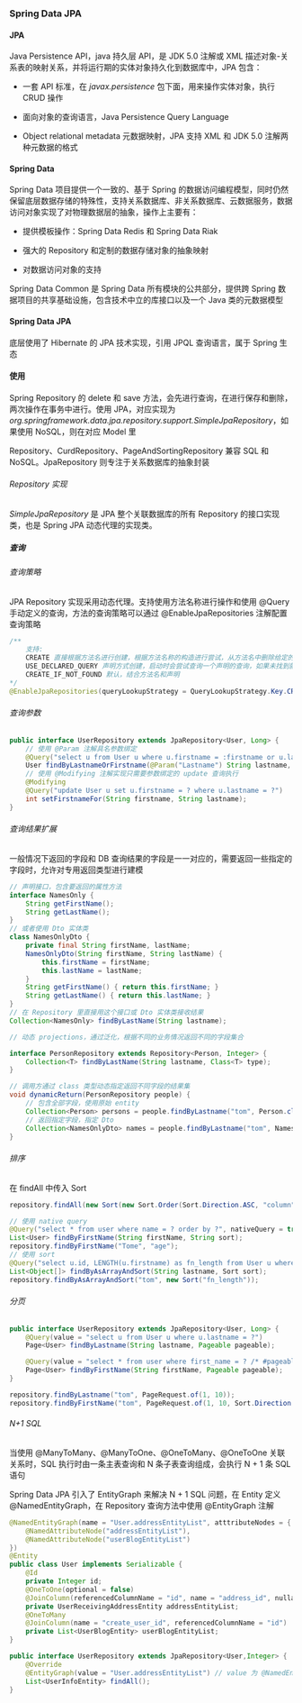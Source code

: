 ### Spring Data JPA

#### JPA

Java Persistence API，java 持久层 API，是 JDK 5.0 注解或 XML 描述对象-关系表的映射关系，并将运行期的实体对象持久化到数据库中，JPA 包含：

* 一套 API 标准，在 *javax.persistence* 包下面，用来操作实体对象，执行 CRUD 操作
  
* 面向对象的查询语言，Java Persistence Query Language

* Object relational metadata 元数据映射，JPA 支持 XML 和 JDK 5.0 注解两种元数据的格式
  
#### Spring Data

Spring Data 项目提供一个一致的、基于 Spring 的数据访问编程模型，同时仍然保留底层数据存储的特殊性，支持关系数据库、非关系数据库、云数据服务，数据访问对象实现了对物理数据层的抽象，操作上主要有：

* 提供模板操作：Spring Data Redis 和 Spring Data Riak

* 强大的 Repository 和定制的数据存储对象的抽象映射

* 对数据访问对象的支持

Spring Data Common 是 Spring Data 所有模块的公共部分，提供跨 Spring 数据项目的共享基础设施，包含技术中立的库接口以及一个 Java 类的元数据模型

#### Spring Data JPA

底层使用了 Hibernate 的 JPA 技术实现，引用 JPQL 查询语言，属于 Spring 生态

#### 使用

Spring Repository 的 delete 和 save 方法，会先进行查询，在进行保存和删除，两次操作在事务中进行。使用 JPA，对应实现为 *org.springframework.data.jpa.repository.support.SimpleJpaRepository*，如果使用 NoSQL，则在对应 Model 里

Repository、CurdRepository、PageAndSortingRepository 兼容 SQL 和 NoSQL。JpaRepository 则专注于关系数据库的抽象封装

###### Repository 实现

*SimpleJpaRepository* 是 JPA 整个关联数据库的所有 Repository 的接口实现类，也是 Spring JPA 动态代理的实现类。

##### 查询

###### 查询策略

JPA Repository 实现采用动态代理。支持使用方法名称进行操作和使用 @Query 手动定义的查询，方法的查询策略可以通过 @EnableJpaRepositories 注解配置查询策略

```java
/** 
    支持:
    CREATE 直接根据方法名进行创建，根据方法名称的构造进行尝试，从方法名中删除给定的一组已知前缀，并解析该方法的其余部分，如果方法名不符合规则，启动时会报异常
    USE_DECLARED_QUERY 声明方式创建，启动时会尝试查询一个声明的查询，如果未找到就抛出异常，查询可以由某处注释或其他方法声明
    CREATE_IF_NOT_FOUND 默认，结合方法名和声明
*/
@EnableJpaRepositories(queryLookupStrategy = QueryLookupStrategy.Key.CREATE)
```

###### 查询参数

```java
public interface UserRepository extends JpaRepository<User, Long> {
    // 使用 @Param 注解具名参数绑定
    @Query("select u from User u where u.firstname = :firstname or u.lastname = :lastname")
    User findByLastnameOrFirstname(@Param("Lastname") String lastname, @Param("firstname") String firstname);
    // 使用 @Modifying 注解实现只需要参数绑定的 update 查询执行
    @Modifying
    @Query("update User u set u.firstname = ? where u.lastname = ?")
    int setFirstnameFor(String firstname, String lastname);
}
```

###### 查询结果扩展

一般情况下返回的字段和 DB 查询结果的字段是一一对应的，需要返回一些指定的字段时，允许对专用返回类型进行建模

```java
// 声明接口，包含要返回的属性方法
interface NamesOnly {
    String getFirstName();
    String getLastName();
}
// 或者使用 Dto 实体类
class NamesOnlyDto {
    private final String firstName, lastName;
    NamesOnlyDto(String firstName, String lastName) {
        this.firstName = firstName;
        this.lastName = lastName;
    }
    String getFirstName() { return this.firstName; }
    String getLastName() { return this.lastName; }
}
// 在 Repository 里直接用这个接口或 Dto 实体类接收结果
Collection<NamesOnly> findByLastName(String lastname);

// 动态 projections，通过泛化，根据不同的业务情况返回不同的字段集合

interface PersonRepository extends Repository<Person, Integer> {
    Collection<T> findByLastName(String lastname, Class<T> type);
}

// 调用方通过 class 类型动态指定返回不同字段的结果集
void dynamicReturn(PersonRepository people) {
    // 包含全部字段，使用原始 entity
    Collection<Person> persons = people.findByLastname("tom", Person.class);
    // 返回指定字段，指定 Dto
    Collection<NamesOnlyDto> names = people.findByLastname("tom", NamesOnlyDto.class);
}
```

###### 排序

在 findAll 中传入 Sort

```java
repository.findAll(new Sort(new Sort.Order(Sort.Direction.ASC, "column")));

// 使用 native query
@Query("select * from user where name = ? order by ?", nativeQuery = true)
List<User> findByFirstName(String firstName, String sort);
repository.findByFirstName("Tome", "age");
// 使用 sort
@Query("select u.id, LENGTH(u.firstname) as fn_length from User u where u.lastname like ?%")
List<Object[]> findByAsArrayAndSort(String lastname, Sort sort);
repository.findByAsArrayAndSort("tom", new Sort("fn_length"));
```

###### 分页

```java
public interface UserRepository extends JpaRepository<User, Long> {
    @Query(value = "select u from User u where u.lastname = ?")
    Page<User> findByLastname(String lastname, Pageable pageable);

    @Query(value = "select * from user where first_name = ? /* #pageable# */", countQuery = "select count(*) from user where first_name = ?", nativeQuery = true)
    Page<User> findByFirstName(String firstName, Pageable pageable);
}

repository.findByLastname("tom", PageRequest.of(1, 10));
repository.findByFirstName("tom", PageRequest.of(1, 10, Sort.Direction.DESC, "last_name"));
```

###### N+1 SQL

当使用 @ManyToMany、@ManyToOne、@OneToMany、@OneToOne 关联关系时，SQL 执行时由一条主表查询和 N 条子表查询组成，会执行 N + 1 条 SQL 语句

Spring Data JPA 引入了 EntityGraph 来解决 N + 1 SQL 问题，在 Entity 定义 @NamedEntityGraph，在 Repository 查询方法中使用 @EntityGraph 注解

```java
@NamedEntityGraph(name = "User.addressEntityList", atttributeNodes = {
	@NamedAttributeNode("addressEntityList"),
	@NamedAttributeNode("userBlogEntityList")
})
@Entity
public class User implements Serializable {
	@Id
	private Integer id;
	@OneToOne(optional = false)
	@JoinColumn(referencedColumnName = "id", name = "address_id", nullable = false)
	private UserReceivingAddressEntity addressEntityList;
    @OneToMany
    @JoinColumn(name = "create_user_id", referencedColumnName = "id")
    private List<UserBlogEntity> userBlogEntityList;
}

public interface UserRepository extends JpaRepository<User,Integer> {
    @Override
    @EntityGraph(value = "User.addressEntityList") // value 为 @NamedEntityGraph 中 Name
    List<UserInfoEntity> findAll();
}
```

